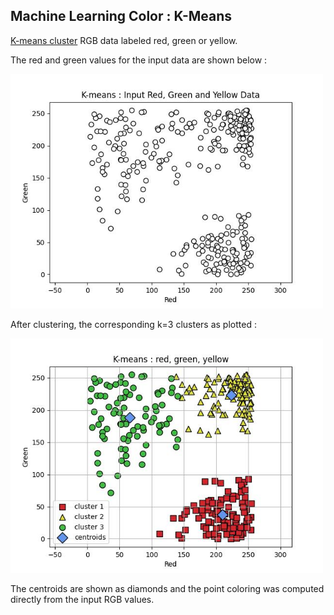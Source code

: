 
## Machine Learning Color : K-Means

[K-means cluster](https://scikit-learn.org/stable/auto_examples/cluster/plot_cluster_iris.html) RGB data labeled red, green or yellow.

The red and green values for the input data are shown below :

<img src="mlcolor_kmeans_xys.jpg" width=500px>

After clustering, the corresponding k=3 clusters as plotted :

<img src="mlcolor_kmeans_clustered.jpg" width=500px>

The centroids are shown as diamonds and the point coloring was computed directly from the input RGB values.
